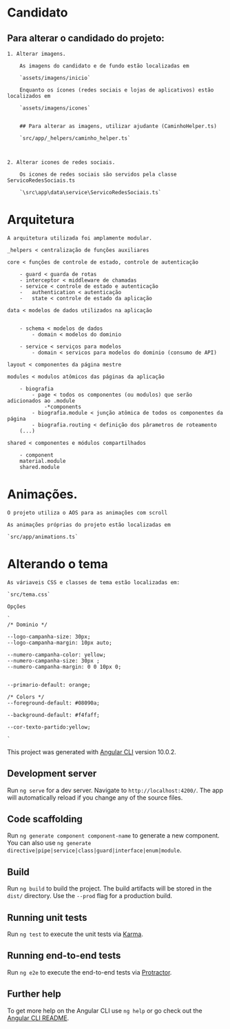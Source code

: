 # Candidato


## Para alterar o candidado do projeto:

    1. Alterar imagens.

        As imagens do candidato e de fundo estão localizadas em

        `assets/imagens/inicio`

        Enquanto os ícones (redes sociais e lojas de aplicativos) estão localizados em

        `assets/imagens/icones`


        ## Para alterar as imagens, utilizar ajudante (CaminhoHelper.ts)

        `src/app/_helpers/caminho_helper.ts`

    

    2. Alterar icones de redes sociais.

        Os icones de redes sociais são servidos pela classe ServicoRedesSociais.ts

        `\src\app\data\service\ServicoRedesSociais.ts`


# Arquitetura

    A arquitetura utilizada foi amplamente modular.

    _helpers < centralização de funções auxiliares

    core < funções de controle de estado, controle de autenticação

        - guard < guarda de rotas 
        - interceptor < middleware de chamadas
        - service < controle de estado e autenticação
        -   authentication < autenticação
        -   state < controle de estado da aplicação

    data < modelos de dados utilizados na aplicação


        - schema < modelos de dados
            - domain < modelos do dominio

        - service < serviços para modelos
            - domain < servicos para modelos do dominio (consumo de API)

    layout < componentes da página mestre

    modules < modulos atômicos das páginas da aplicação

        - biografia
            - page < todos os componentes (ou modulos) que serão adicionados ao .module
                -*components
            - biografia.module < junção atômica de todos os componentes da página
            - biografia.routing < definição dos pârametros de roteamento
        (...)

    shared < componentes e módulos compartilhados

        - component
        material.module
        shared.module


# Animações.

    O projeto utiliza o AOS para as animações com scroll
    
    As animações próprias do projeto estão localizadas em

    `src/app/animations.ts`


# Alterando o tema

    As váriaveis CSS e classes de tema estão localizadas em:

    `src/tema.css`

    Opções

    `
    /* Dominio */
  
    --logo-campanha-size: 30px;
    --logo-campanha-margin: 10px auto;
  
    --numero-campanha-color: yellow;
    --numero-campanha-size: 30px ;
    --numero-campanha-margin: 0 0 10px 0;
  
    
    --primario-default: orange;
  
    /* Colors */
    --foreground-default: #08090a;
  
    --background-default: #f4faff;
  
    --cor-texto-partido:yellow;
    
    `

This project was generated with [Angular CLI](https://github.com/angular/angular-cli) version 10.0.2.

## Development server

Run `ng serve` for a dev server. Navigate to `http://localhost:4200/`. The app will automatically reload if you change any of the source files.

## Code scaffolding

Run `ng generate component component-name` to generate a new component. You can also use `ng generate directive|pipe|service|class|guard|interface|enum|module`.

## Build

Run `ng build` to build the project. The build artifacts will be stored in the `dist/` directory. Use the `--prod` flag for a production build.

## Running unit tests

Run `ng test` to execute the unit tests via [Karma](https://karma-runner.github.io).

## Running end-to-end tests

Run `ng e2e` to execute the end-to-end tests via [Protractor](http://www.protractortest.org/).

## Further help

To get more help on the Angular CLI use `ng help` or go check out the [Angular CLI README](https://github.com/angular/angular-cli/blob/master/README.md).
